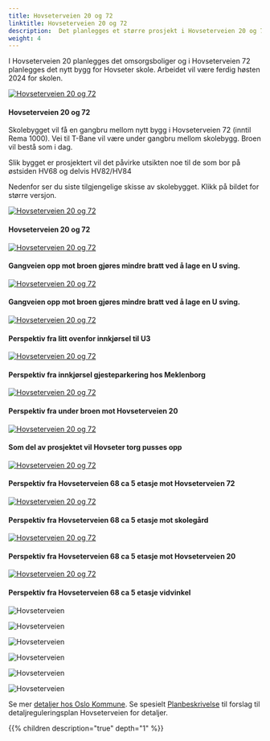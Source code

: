 ```yaml
---
title: Hovseterveien 20 og 72
linktitle: Hovseterveien 20 og 72
description:  Det planlegges et større prosjekt i Hovseterveien 20 og 72 som vil påvirke Setra borettslag
weight: 4
---
```


<!-- markdownlint-disable MD033 -->

I Hovseterveien 20 planlegges det omsorgsboliger og i Hovseterveien 72 planlegges det nytt bygg for Hovseter skole. Arbeidet vil være ferdig høsten 2024 for skolen.

<figur>
    <a href="hv2072_1.jpg">
        <img src="hv2072_1s.jpg" alt="Hovseterveien 20 og 72" title="Hovseterveien 20 og 72">
    </a>
    <figcaption><h4>Hovseterveien 20 og 72</h4></figcaption>
</figur>

Skolebygget vil få en gangbru mellom nytt bygg i Hovseterveien 72 (inntil Rema 1000). Vei til T-Bane vil være under gangbru mellom skolebygg. Broen vil bestå som i dag. 

Slik bygget er prosjektert vil det påvirke utsikten noe til de som bor på østsiden HV68 og delvis HV82/HV84

Nedenfor ser du siste tilgjengelige skisse av skolebygget. Klikk på bildet for større versjon.

<figur>
    <a href="hv2072_2.jpg">
        <img src="hv2072_2s.jpg" alt="Hovseterveien 20 og 72" title="Hovseterveien 20 og 72">
    </a>
    <figcaption><h4>Hovseterveien 20 og 72</h4></figcaption>
</figur>

<figur>
    <a href="hv2072_3.jpg">
        <img src="hv2072_3s.jpg" alt="Hovseterveien 20 og 72" title="Hovseterveien 20 og 72">
    </a>
    <figcaption><h4>Gangveien opp mot broen gjøres mindre bratt ved å lage en U sving.</h4></figcaption>
</figur>


<figur>
    <a href="hv2072_4.jpg">
        <img src="hv2072_4s.jpg" alt="Hovseterveien 20 og 72" title="Hovseterveien 20 og 72">
    </a>
    <figcaption><h4>Gangveien opp mot broen gjøres mindre bratt ved å lage en U sving.</h4></figcaption>
</figur>

<figur>
    <a href="hv2072_5.jpg">
        <img src="hv2072_5s.jpg" alt="Hovseterveien 20 og 72" title="Hovseterveien 20 og 72">
    </a>
    <figcaption><h4>Perspektiv fra litt ovenfor innkjørsel til U3</h4></figcaption>
</figur>


<figur>
    <a href="hv2072_6.jpg">
        <img src="hv2072_6s.jpg" alt="Hovseterveien 20 og 72" title="Hovseterveien 20 og 72">
    </a>
    <figcaption><h4>Perspektiv fra innkjørsel gjesteparkering hos Meklenborg</h4></figcaption>
</figur>

<figur>
    <a href="hv2072_7.jpg">
        <img src="hv2072_7s.jpg" alt="Hovseterveien 20 og 72" title="Hovseterveien 20 og 72">
    </a>
    <figcaption><h4>Perspektiv fra under broen mot Hovseterveien 20</h4></figcaption>
</figur>

<figur>
    <a href="hv2072_8.jpg">
        <img src="hv2072_8s.jpg" alt="Hovseterveien 20 og 72" title="Hovseterveien 20 og 72">
    </a>
    <figcaption><h4>Som del av prosjektet vil Hovseter torg pusses opp</h4></figcaption>
</figur>


<figur>
    <a href="hv2072_9.jpg">
        <img src="hv2072_9s.jpg" alt="Hovseterveien 20 og 72" title="Hovseterveien 20 og 72">
    </a>
    <figcaption><h4>Perspektiv fra Hovseterveien 68 ca 5 etasje mot Hovseterveien 72</h4></figcaption>
</figur>

<figur>
    <a href="hv2072_10.jpg">
        <img src="hv2072_10s.jpg" alt="Hovseterveien 20 og 72" title="Hovseterveien 20 og 72">
    </a>
    <figcaption><h4>Perspektiv fra Hovseterveien 68 ca 5 etasje mot skolegård</h4></figcaption>
</figur>


<figur>
    <a href="hv2072_11.jpg">
        <img src="hv2072_11s.jpg" alt="Hovseterveien 20 og 72" title="Hovseterveien 20 og 72">
    </a>
    <figcaption><h4>Perspektiv fra Hovseterveien 68 ca 5 etasje mot Hovseterveien 20</h4></figcaption>
</figur>

<figur>
    <a href="hv2072_12.jpg">
        <img src="hv2072_12s.jpg" alt="Hovseterveien 20 og 72" title="Hovseterveien 20 og 72">
    </a>
    <figcaption><h4>Perspektiv fra Hovseterveien 68 ca 5 etasje vidvinkel</h4></figcaption>
</figur>

![Hovseterveien](hv20_3.png "Fra Hamborg barnehage")

![Hovseterveien](DJI_0899.jpg "Slik det ser ut i dag")

![Hovseterveien](hv20_4.png "Hovseterveien 20")

![Hovseterveien](hv20_5.png "Hovseterveien 20")

![Hovseterveien](DJI_0539.jpg "Slik det ser ut i dag")

![Hovseterveien](DJI_0882.jpg "Slik det ser ut i dag")













Se mer [detaljer hos Oslo Kommune](https://innsyn.pbe.oslo.kommune.no/saksinnsyn/casedet.asp?direct=Y&mode=all&caseno=201617238&Dateparam=07/18/2019&sti=). Se spesielt [Planbeskrivelse](https://innsyn.pbe.oslo.kommune.no/saksinnsyn/showfile.asp?jno=2021158288&fileid=9937835) til forslag til detaljreguleringsplan Hovseterveien for detaljer.

{{% children description="true" depth="1" %}}
